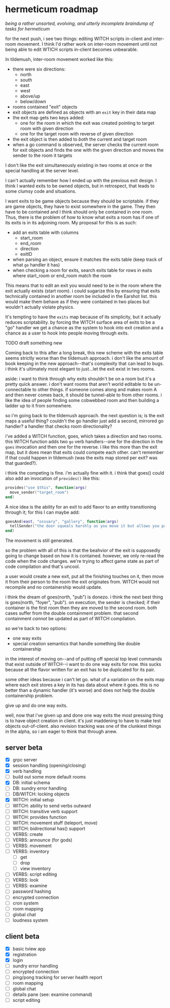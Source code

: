 # hermeticum roadmap

_being a rather unsorted, evolving, and utterly incomplete braindump of tasks for hermeticum_

for the next push, i see two things: editing WITCH scripts in-client and inter-room movement. I think I'd rather work on inter-room movement until not being able to edit WTICH scripts in-client becomes unbearable.

In tildemush, inter-room movement worked like this:

- there were six directions:
  - north
  - south
  - east
  - west
  - above/up
  - below/down
- rooms contained "exit" objects
- exit objects are defined as objects with an `exit` key in their data map
- the exit map gets two keys added:
  - one for the room in which the exit was created pointing to target room with given direction
  - one for the target room with reverse of given direction
- the exit object is then added to _both_ the current and target room
- when a go command is observed, the server checks the current room for exit objects and finds the one with the given direction and moves the sender to the room it targets

I don't like the exit simultaneously existing in two rooms at once or the special handling at the server level.

I can't actually remember how I ended up with the previous exit design. I think I wanted exits to be owned objects, but in retrospect, that leads to some clumsy code and situations.

I want exits to be game objects because they should be scriptable. if they are game objects, they have to exist somewhere in the game. They then have to be contained and I think should only be contained in one room. Thus, there is the problem of how to know what exits a room has if one of its exits is in its adjoining room. My proposal for this is as such:

- add an exits table with columns
  - start_room
  - end_room
  - direction
  - exitID
- when parsing an object, ensure it matches the exits table (keep track of what `go` handler it has)
- when checking a room for exits, search exits table for rows in exits where start_room or end_room match the room

This means that to edit an exit you would need to be in the room where the exit actually exists (start room). i could sugarize this by ensuring that exits technically contained in another room be included in the Earshot list. this would make them behave as if they were contained in two places but wouldn't actually violate physics.

It's tempting to have the `exits` map because of its simplicity, but it actually reduces scriptability. by forcing the WITCH surface area of exits to be a "go" handler we get a chance as the system to hook into exit creation and a chance as a user to hook into people moving through exits.

TODO draft something new

Coming back to this after a long break, this new scheme with the exits table seems strictly worse than the tildemush approach. i don't like the amount of book keeping in the new approach--that's complexity that can lead to bugs. i think it's ultimately most elegant to just...let the exit exist in two rooms.

aside: i want to think through why exits shouldn't be on a room but it's a pretty quick answer. i don't want rooms that aren't world editable to be un-connectable to other things. if someone comes along and makes room A and then never comes back, it should be tunnel-able to from other rooms. i like the idea of people finding some cobwebbed room and then building a ladder up to it from somewhere.

so i'm going back to the tildemush approach. the next question is; is the exit maps a useful thing? couldn't the go handler just add a second, mirrored go handler? a handler that checks room directionality?

i've added a WITCH function, goes, which takes a direction and two rooms. this WITCH function adds two `go` verb handlers--one for the direction in the `goes` invocation and then one for the reverse. i like this more than the exit map, but it does mean that exits could compete each other. can't remember if that could happen in tildemush (was the exits map stored per exit? was that guarded?).

i think the competing is fine. i'm actually fine with it. i think that goes() could also add an invocation of `provides()` like this:

```lua
provides("use $this", function(args)
  move_sender("target_room")
end)
```

A nice idea is the ability for an exit to add flavor to an entity transitioning through it; for this I can maybe add:

```lua
goesAnd(east, "ossuary", "gallery", function(args)
  tellSender("the door squeals harshly as you move it but allows you passage")
end)
```

The movement is still generated.


so the problem with all of this is that the beahvior of the exit is
supposedly going to change based on how it is contained. however, we only
re-read the code when the code changes. we're trying to affect game state
as part of code compilation and that's uncool.

a user would create a new exit, put all the finishing touches on it, then move
it from their person to the room the exit originates from. WITCH would not
recompile and no containership would update.

i think the dream of goes(north, "pub") is donezo. i think the next best
thing is goes(north, "foyer", "pub"). on execution, the sender is checked;
if their container is the first room then they are moved to the second
room. both cases suffer from the double containment problem. that second
containment *cannot* be updated as part of WITCH compilation.

so we're back to two options:
- one way exits
- special creation semantics that handle something like double containership

in the interest of moving on--and of putting off special top level commands
that exist outside of WITCH--i want to do one way exits for now. this sucks
because all the flavor written for an exit has to be duplicated for its pair.

some other ideas because i can't let go. what of a variation on the exits map
where each exit stores a key in its has data about where it goes. this is no
better than a dynamic handler (it's worse) and does not help the double
containership problem.

give up and do one way exits.

well, now that i've given up and done one way exits the most pressing thing is to have object creation in client. it's just maddening to have to make test objects out-of-client. also revision tracking was one of the clunkiest things in the alpha, so i am eager to think that through anew.

## server beta

- [x] grpc server
- [x] session handling (opening/closing)
- [x] verb handling
- [ ] build out some more default rooms
- [x] DB: initial schema
- [ ] DB: sundry error handling
- [ ] DB/WITCH: locking objects
- [x] WITCH: initial setup
- [ ] WITCH: ability to send verbs outward
- [ ] WITCH: transitive verb support
- [ ] WITCH: provides function
- [ ] WITCH: movement stuff (teleport, move)
- [ ] WITCH: bidirectional has() support
- [ ] VERBS: create
- [ ] VERBS: announce (for gods)
- [ ] VERBS: movement
- [ ] VERBS: inventory
  - [ ] get
  - [ ] drop
  - [ ] view inventory
- [ ] VERBS: script editing
- [ ] VERBS: look
- [ ] VERBS: examine
- [ ] password hashing
- [ ] encrypted connection
- [ ] cron system
- [ ] room mapping
- [ ] global chat
- [ ] loudness system

## client beta

- [x] basic tview app
- [x] registration
- [x] login
- [ ] sundry error handling
- [ ] encrypted connection
- [ ] ping/pong tracking for server health report
- [ ] room mapping
- [ ] global chat
- [ ] details pane (see: examine command)
- [ ] script editing
